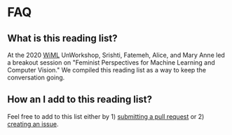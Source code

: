 # FAQ
## What is this reading list?
At the 2020 [WiML](https://wimlworkshop.org) UnWorkshop, Srishti, Fatemeh, Alice, and Mary Anne  led a breakout session on "Feminist Perspectives for Machine Learning and Computer Vision." We compiled this reading list as a way to keep the conversation going. 

## How an I add to this reading list?
Feel free to add to this list either by 1) [submitting a pull request](https://help.github.com/en/github/collaborating-with-issues-and-pull-requests/about-pull-requests) or 2) [creating an issue](https://github.com/msmart14/feminist-perspectives-for-ml-and-cv/issues/new/choose). 